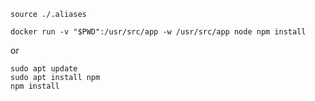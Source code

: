 ```
source ./.aliases
```
```
docker run -v "$PWD":/usr/src/app -w /usr/src/app node npm install
```
or
```
sudo apt update
sudo apt install npm
npm install
```

